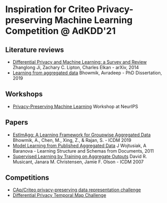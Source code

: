 # Inspiration for Criteo Privacy-preserving Machine Learning Competition @ AdKDD'21

## Literature reviews

- [Differential Privacy and Machine Learning: a Survey and Review](https://arxiv.org/abs/1412.7584)  Zhanglong Ji, Zachary C. Lipton, Charles Elkan - arXiv, 2014
- [Learning from aggregated data](https://repositories.lib.utexas.edu/handle/2152/74150) Bhowmik, Avradeep - PhD Dissertation, 2019

## Workshops

- [Privacy-Preserving Machine Learning](https://ppml-workshop.github.io/) Workshop at NeurIPS

## Papers

- [EstImAgg: A Learning Framework for Groupwise Aggregated Data](https://avradeep1.github.io/papers/105.pdf) Bhowmik, A., Chen, M., Xing, Z., & Rajan, S. - ICDM 2019
- [Model Learning from Published Aggregated Data](https://citeseerx.ist.psu.edu/viewdoc/download?doi=10.1.1.228.9069&rep=rep1&type=pdf) J Wojtusiak, A Baranova - Learning Structure and Schemas from Documents, 2011
- [Supervised Learning by Training on Aggregate Outputs](https://cs.carleton.edu/faculty/dmusican/musicantd-AggregateLearning.pdf) David R. Musicant, Janara M. Christensen, Jamie F. Olson - ICDM 2007

## Competitions

- [CAp/Criteo privacy-preserving data representation challenge](https://competitions.codalab.org/competitions/30003)
- [Differential Privacy Temporal Map Challenge](https://www.drivendata.org/competitions/76/competition-differential-privacy-maps-3/page/329/)
